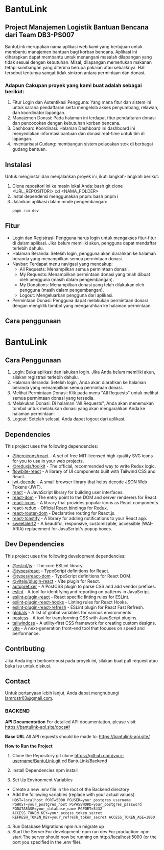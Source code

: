 # BantuLink
## Project Manajemen Logistik Bantuan Bencana dari Team DB3-PS007
BantuLink merupakan nama aplikasi web kami yang bertujuan untuk membantu manajemen bantuan bagi korban bencana. Aplikasi ini diharapkan dapat membantu untuk menangani masalah dilapangan yang tidak sesuai dengan kebutuhan. Misal, dilapangan memerlukan makanan tetapi sumbangan yang diterima berupa pakaian atau sebaliknya. Hal tersebut tentunya sangat tidak sinkron antara permintaan dan donasi. 
### Adapun Cakupan proyek yang kami buat adalah sebagai berikut:
1. Fitur Login dan Autentikasi Pengguna: Yang mana fitur dan sistem ini untuk sarana pendaftaran serta mengelola akses penyumbang, relawan, dan koordinator lapangan.
2. Manajemen Donasi: Pada halaman ini terdapat fitur pendaftaran donasi dan pencocokan dengan kebutuhan korban bencana.
4. Dashboard Koordinasi: Halaman Dashboard ini dashboard ini menyediakan informasi bantuan dan donasi real-time untuk tim di lapangan.
5. Inventarisasi Gudang: membangun sistem pelacakan stok di berbagai gudang bantuan.

## Instalasi

Untuk menginstal dan menjalankan proyek ini, ikuti langkah-langkah berikut:

1. Clone repositori ini ke mesin lokal Anda:
   bash
   git clone <URL_REPOSITORI>
   cd <NAMA_FOLDER>
2. Instal dependensi menggunakan pnpm:
    bash
    pnpm i
3. Jalankan aplikasi dalam mode pengembangan:
    ```bash
    pnpm run dev

## Fitur

- Login dan Registrasi: Pengguna harus login untuk mengakses fitur-fitur di dalam aplikasi. Jika belum memiliki akun, pengguna dapat mendaftar terlebih dahulu.
- Halaman Beranda: Setelah login, pengguna akan diarahkan ke halaman beranda yang menampilkan semua permintaan donasi.
- Navbar: Terdapat menu navigasi yang mencakup:
  - All Requests: Menampilkan semua permintaan donasi.
  - My Requests: Menampilkan permintaan donasi yang telah dibuat oleh pengguna (masih dalam pengembangan).
  - My Donations: Menampilkan donasi yang telah dilakukan oleh pengguna (masih dalam pengembangan).
  - Logout: Mengeluarkan pengguna dari aplikasi.
- Permintaan Donasi: Pengguna dapat melakukan permintaan donasi dengan mengklik tombol yang mengarahkan ke halaman permintaan.


## Cara penggunaan

# BantuLink

## Cara Penggunaan

1. Login: Buka aplikasi dan lakukan login. Jika Anda belum memiliki akun, silakan registrasi terlebih dahulu.
2. Halaman Beranda: Setelah login, Anda akan diarahkan ke halaman beranda yang menampilkan semua permintaan donasi.
3. Melihat Permintaan Donasi: Klik pada menu "All Requests" untuk melihat semua permintaan donasi yang tersedia.
4. Melakukan Donasi: Di halaman "All Requests", Anda akan menemukan tombol untuk melakukan donasi yang akan mengarahkan Anda ke halaman permintaan.
5. Logout: Setelah selesai, Anda dapat logout dari aplikasi.


## Dependencies

This project uses the following dependencies:

- [@heroicons/react](https://heroicons.com/) - A set of free MIT-licensed high-quality SVG icons for you to use in your web projects.
- [@reduxjs/toolkit](https://redux-toolkit.js.org/) - The official, recommended way to write Redux logic.
- [flowbite-react](https://flowbite-react.com/) - A library of UI components built with Tailwind CSS and React.
- [jwt-decode](https://github.com/auth0/jwt-decode) - A small browser library that helps decode JSON Web Tokens (JWT).
- [react](https://reactjs.org/) - A JavaScript library for building user interfaces.
- [react-dom](https://reactjs.org/docs/react-dom.html) - The entry point to the DOM and server renderers for React.
- [react-icons](https://react-icons.github.io/react-icons/) - A library that provides popular icons as React components.
- [react-redux](https://react-redux.js.org/) - Official React bindings for Redux.
- [react-router-dom](https://reactrouter.com/) - Declarative routing for React.js.
- [react-toastify](https://fkhadra.github.io/react-toastify/) - A library for adding notifications to your React app.
- [sweetalert2](https://sweetalert2.github.io/) - A beautiful, responsive, customizable, accessible (WAI-ARIA) replacement for JavaScript's popup boxes.

## Dev Dependencies

This project uses the following development dependencies:

- [@eslint/js](https://eslint.org/) - The core ESLint library.
- [@types/react](https://www.npmjs.com/package/@types/react) - TypeScript definitions for React.
- [@types/react-dom](https://www.npmjs.com/package/@types/react-dom) - TypeScript definitions for React DOM.
- [@vitejs/plugin-react](https://vitejs.dev/plugin-react) - Vite plugin for React.
- [autoprefixer](https://github.com/postcss/autoprefixer) - A PostCSS plugin to parse CSS and add vendor prefixes.
- [eslint](https://eslint.org/) - A tool for identifying and reporting on patterns in JavaScript.
- [eslint-plugin-react](https://github.com/jsx-eslint/eslint-plugin-react) - React specific linting rules for ESLint.
- [eslint-plugin-react-hooks](https://reactjs.org/docs/hooks-rules.html) - Linting rules for React Hooks.
- [eslint-plugin-react-refresh](https://github.com/facebook/react-refresh) - ESLint plugin for React Fast Refresh.
- [globals](https://github.com/eslint/globals) - A list of global variables for various environments.
- [postcss](https://postcss.org/) - A tool for transforming CSS with JavaScript plugins.
- [tailwindcss](https://tailwindcss.com/) - A utility-first CSS framework for creating custom designs.
- [vite](https://vitejs.dev/) - A next-generation front-end tool that focuses on speed and performance.




## Contributing

Jika Anda ingin berkontribusi pada proyek ini, silakan buat pull request atau buka isu untuk diskusi.

## Contact

Untuk pertanyaan lebih lanjut, Anda dapat menghubungi [lamrostr03@gmail.com](gmailto:lamrostr03@gmail.com).

### BACKEND
**API Documentation**
For detailed API documentation, please visit: https://bantulink-api.site/docs#/

**Base URL**
All API requests should be made to: https://bantulink-api.site/

**How to Run the Project**
1. Clone the Repository
git clone https://github.com/your-username/BantuLink.git
cd BantuLink/Backend

2. Install Dependencies
   npm install
3. Set Up Environment Variables
* Create a new .env file in the root of the Backend directory
* Add the following variables (replace with your actual values):
`
HOST=localhost
PORT=5000
PGUSER=your_postgres_username
PGHOST=your_postgres_host
PGPASSWORD=your_postgres_password
PGDATABASE=your_database_name
PGPORT=5432
ACCESS_TOKEN_KEY=your_access_token_secret
REFRESH_TOKEN_KEY=your_refresh_token_secret
ACCESS_TOKEN_AGE=1800
`
4. Run Database Migrations
npm run migrate up
5. Start the Server
  For development:
   npm run dev
  For production:
   npm start
  The server should now be running on http://localhost:5000 (or the port you specified in the .env file).

